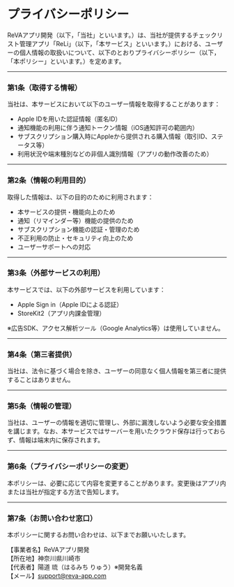 # プライバシーポリシー

ReVAアプリ開発（以下，「当社」といいます。）は、当社が提供するチェックリスト管理アプリ「ReLi」（以下，「本サービス」といいます。）における、ユーザーの個人情報の取扱いについて、以下のとおりプライバシーポリシー（以下，「本ポリシー」といいます。）を定めます。

---

### 第1条（取得する情報）

当社は、本サービスにおいて以下のユーザー情報を取得することがあります：

- Apple IDを用いた認証情報（匿名ID）
- 通知機能の利用に伴う通知トークン情報（iOS通知許可の範囲内）
- サブスクリプション購入時にAppleから提供される購入情報（取引ID、ステータス等）
- 利用状況や端末種別などの非個人識別情報（アプリの動作改善のため）

---

### 第2条（情報の利用目的）

取得した情報は、以下の目的のために利用されます：

- 本サービスの提供・機能向上のため
- 通知（リマインダー等）機能の提供のため
- サブスクリプション機能の認証・管理のため
- 不正利用の防止・セキュリティ向上のため
- ユーザーサポートへの対応

---

### 第3条（外部サービスの利用）

本サービスでは、以下の外部サービスを利用しています：

- Apple Sign in（Apple IDによる認証）
- StoreKit2（アプリ内課金管理）

※広告SDK、アクセス解析ツール（Google Analytics等）は使用していません。

---

### 第4条（第三者提供）

当社は、法令に基づく場合を除き、ユーザーの同意なく個人情報を第三者に提供することはありません。

---

### 第5条（情報の管理）

当社は、ユーザーの情報を適切に管理し、外部に漏洩しないよう必要な安全措置を講じます。なお、本サービスではサーバーを用いたクラウド保存は行っておらず、情報は端末内に保存されます。

---

### 第6条（プライバシーポリシーの変更）

本ポリシーは、必要に応じて内容を変更することがあります。変更後はアプリ内または当社が指定する方法で告知します。

---

### 第7条（お問い合わせ窓口）

本ポリシーに関するお問い合わせは、以下までお願いいたします。

【事業者名】ReVAアプリ開発  
【所在地】神奈川県川崎市  
【代表者】陽道 琉（はるみち りゅう）※開発名義  
【メール】support@reva-app.com
